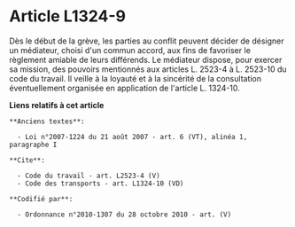 # Article L1324-9

Dès le début de la grève, les parties au conflit peuvent décider de désigner un médiateur, choisi d'un commun accord, aux
fins de favoriser le règlement amiable de leurs différends. Le médiateur dispose, pour exercer sa mission, des pouvoirs
mentionnés aux articles L. 2523-4 à L. 2523-10 du code du travail. Il veille à la loyauté et à la sincérité de la
consultation éventuellement organisée en application de l'article L. 1324-10.

**Liens relatifs à cet article**

	**Anciens textes**:

	  - Loi n°2007-1224 du 21 août 2007 - art. 6 (VT), alinéa 1, paragraphe I

	**Cite**:

	  - Code du travail - art. L2523-4 (V)
	  - Code des transports - art. L1324-10 (VD)

	**Codifié par**:

	  - Ordonnance n°2010-1307 du 28 octobre 2010 - art. (V)
